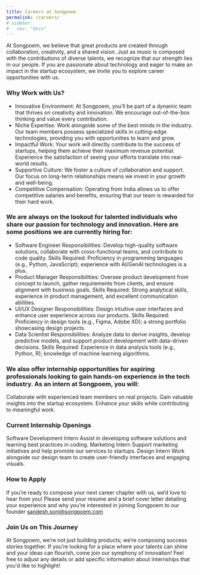 ```yaml
---
title: Careers at Songpoem
permalink: /careers/
# sidebar:
#   nav: "docs"
---
```


At Songpoem, we believe that great products are created through collaboration, creativity, and a shared vision. Just as music is composed with the contributions of diverse talents, we recognize that our strength lies in our people. If you are passionate about technology and eager to make an impact in the startup ecosystem, we invite you to explore career opportunities with us.

### Why Work with Us?
- Innovative Environment: At Songpoem, you’ll be part of a dynamic team that thrives on creativity and innovation. We encourage out-of-the-box thinking and value every contribution.
- Niche Expertise: Work alongside some of the best minds in the industry. Our team members possess specialized skills in cutting-edge technologies, providing you with opportunities to learn and grow.
- Impactful Work: Your work will directly contribute to the success of startups, helping them achieve their maximum revenue potential. Experience the satisfaction of seeing your efforts translate into real-world results.
- Supportive Culture: We foster a culture of collaboration and support. Our focus on long-term relationships means we invest in your growth and well-being.
- Competitive Compensation: Operating from India allows us to offer competitive salaries and benefits, ensuring that our team is rewarded for their hard work.

### We are always on the lookout for talented individuals who share our passion for technology and innovation. Here are some positions we are currently hiring for:
- Software Engineer
Responsibilities: Develop high-quality software solutions, collaborate with cross-functional teams, and contribute to code quality.
Skills Required: Proficiency in programming languages (e.g., Python, JavaScript); experience with AI/GenAI technologies is a plus.
- Product Manager
Responsibilities: Oversee product development from concept to launch, gather requirements from clients, and ensure alignment with business goals.
Skills Required: Strong analytical skills, experience in product management, and excellent communication abilities.
- UI/UX Designer
Responsibilities: Design intuitive user interfaces and enhance user experience across our products.
Skills Required: Proficiency in design tools (e.g., Figma, Adobe XD); a strong portfolio showcasing design projects.
- Data Scientist
Responsibilities: Analyze data to derive insights, develop predictive models, and support product development with data-driven decisions.
Skills Required: Experience in data analysis tools (e.g., Python, R); knowledge of machine learning algorithms.


### We also offer internship opportunities for aspiring professionals looking to gain hands-on experience in the tech industry. As an intern at Songpoem, you will:
Collaborate with experienced team members on real projects.
Gain valuable insights into the startup ecosystem.
Enhance your skills while contributing to meaningful work.

### Current Internship Openings
Software Development Intern
Assist in developing software solutions and learning best practices in coding.
Marketing Intern
Support marketing initiatives and help promote our services to startups.
Design Intern
Work alongside our design team to create user-friendly interfaces and engaging visuals.

### How to Apply
If you’re ready to compose your next career chapter with us, we’d love to hear from you! Please send your resume and a brief cover letter detailing your experience and why you’re interested in joining Songpoem to our founder sandesh.soni@songpoem.com

### Join Us on This Journey
At Songpoem, we’re not just building products; we’re composing success stories together. If you’re looking for a place where your talents can shine and your ideas can flourish, come join our symphony of innovation! Feel free to adjust any details or add specific information about internships that you'd like to highlight!